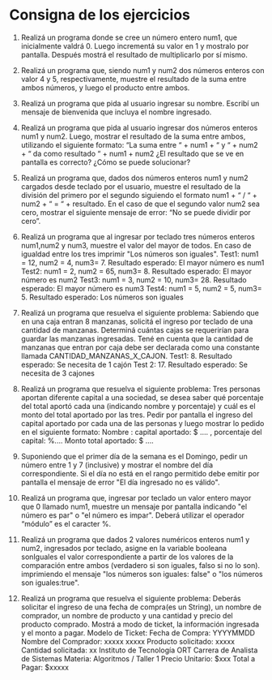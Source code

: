 # Consigna de los ejercicios 

1. Realizá un programa donde se cree un número entero num1, que inicialmente valdrá 0.
Luego incrementá su valor en 1 y mostralo por pantalla. Después mostrá el resultado de
multiplicarlo por sí mismo.

2. Realizá un programa que, siendo num1 y num2 dos números enteros con valor 4 y 5,
respectivamente, muestre el resultado de la suma entre ambos números, y luego el producto
entre ambos.

3. Realizá un programa que pida al usuario ingresar su nombre. Escribí un mensaje de
bienvenida que incluya el nombre ingresado.

4. Realizá un programa que pida al usuario ingresar dos números enteros num1 y num2.
Luego, mostrar el resultado de la suma entre ambos, utilizando el siguiente formato:
 “La suma entre “ + num1 + “ y “ + num2 + “ da como resultado “ + num1 + num2
¿El resultado que se ve en pantalla es correcto? ¿Cómo se puede solucionar?

5. Realizá un programa que, dados dos números enteros num1 y num2 cargados desde
teclado por el usuario, muestre el resultado de la división del primero por el segundo siguiendo
el formato num1 + “ / “ + num2 + “ = “ + resultado. En el caso de que el segundo valor num2
sea cero, mostrar el siguiente mensaje de error: “No se puede dividir por cero”.

6. Realizá un programa que al ingresar por teclado tres números enteros num1,num2 y num3,
muestre el valor del mayor de todos. En caso de igualdad entre los tres imprimir "Los números
son iguales".
Test1: num1 = 12, num2 = 4, num3= 7. Resultado esperado: El mayor número es num1
Test2: num1 = 2, num2 = 65, num3= 8. Resultado esperado: El mayor número es num2
Test3: num1 = 3, num2 = 10, num3= 28. Resultado esperado: El mayor número es num3
Test4: num1 = 5, num2 = 5, num3= 5. Resultado esperado: Los números son iguales 
  
7. Realizá un programa que resuelva el siguiente problema:
Sabiendo que en una caja entran 8 manzanas, solicitá el ingreso por teclado de una cantidad
de manzanas. Determiná cuántas cajas se requerirían para guardar las manzanas ingresadas.
Tené en cuenta que la cantidad de manzanas que entran por caja debe ser declarada como
una constante llamada CANTIDAD_MANZANAS_X_CAJON.
Test1: 8. Resultado esperado: Se necesita de 1 cajón
Test 2: 17. Resultado esperado: Se necesita de 3 cajones

8. Realizá un programa que resuelva el siguiente problema: Tres personas aportan diferente
capital a una sociedad, se desea saber qué porcentaje del total aportó cada una (indicando
nombre y porcentaje) y cuál es el monto del total aportado por las tres.
Pedir por pantalla el ingreso del capital aportado por cada una de las personas y luego mostrar
lo pedido en el siguiente formato:
Nombre : capital aportado: $ …. , porcentaje del capital: %....
Monto total aportado: $ ….

9. Suponiendo que el primer día de la semana es el Domingo, pedir un número entre 1 y 7
(inclusive) y mostrar el nombre del día correspondiente. Si el día no está en el rango permitido
debe emitir por pantalla el mensaje de error "El día ingresado no es válido".

10. Realizá un programa que, ingresar por teclado un valor entero mayor que 0 llamado num1,
muestre un mensaje por pantalla indicando "el número es par" o "el número es impar".
Deberá utilizar el operador “módulo” es el caracter %.

11. Realizá un programa que dados 2 valores numéricos enteros num1 y num2, ingresados
por teclado, asigne en la variable booleana sonIguales el valor correspondiente a partir de los
valores de la comparación entre ambos (verdadero si son iguales, falso si no lo son).
imprimiendo el mensaje "los números son iguales: false" o "los números son iguales:true".

12. Realizá un programa que resuelva el siguiente problema:
Deberás solicitar el ingreso de una fecha de compra(es un String), un nombre de comprador,
un nombre de producto y una cantidad y precio del producto comprado. Mostrá a modo de
ticket, la información ingresada y el monto a pagar.
Modelo de Ticket:
Fecha de Compra: YYYYMMDD
Nombre del Comprador: xxxxx xxxxx
Producto solicitado: xxxxx
Cantidad solicitada: xx 
Instituto de Tecnología ORT
Carrera de Analista de Sistemas
Materia: Algoritmos / Taller 1
Precio Unitario: $xxx
Total a Pagar: $xxxxx 
